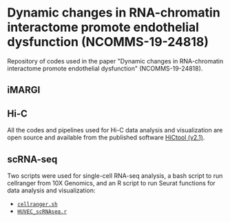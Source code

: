 # Dynamic changes in RNA-chromatin interactome promote endothelial dysfunction (NCOMMS-19-24818)

Repository of codes used in the paper "Dynamic changes in RNA-chromatin interactome promote endothelial dysfunction" (NCOMMS-19-24818).

## iMARGI



## Hi-C

All the codes and pipelines used for Hi-C data analysis and visualization are open source and available from the published software [HiCtool (v2.1)](https://github.com/Zhong-Lab-UCSD/HiCtool).


## scRNA-seq

Two scripts were used for single-cell RNA-seq analysis, a bash script to run cellranger from 10X Genomics, and an R script to run Seurat functions for data analysis and visualization:

- [``cellranger.sh``](./scRNAseq_scripts/cellranger.sh)
- [``HUVEC_scRNAseq.r``](./scRNAseq_scripts/HUVEC_scRNAseq.r)
